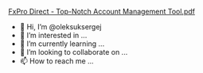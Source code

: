 [FxPro Direct - Top-Notch Account Management Tool.pdf](https://github.com/oleksuksergej/oleksuksergej/files/12838195/FxPro.Direct.-.Top-Notch.Account.Management.Tool.pdf)
- 👋 Hi, I’m @oleksuksergej
- 👀 I’m interested in ...
- 🌱 I’m currently learning ...
- 💞️ I’m looking to collaborate on ...
- 📫 How to reach me ...

<!---
oleksuksergej/oleksuksergej is a ✨ special ✨ repository because its `README.md` (this file) appears on your GitHub profile.
You can click the Preview link to take a look at your changes.
--->
